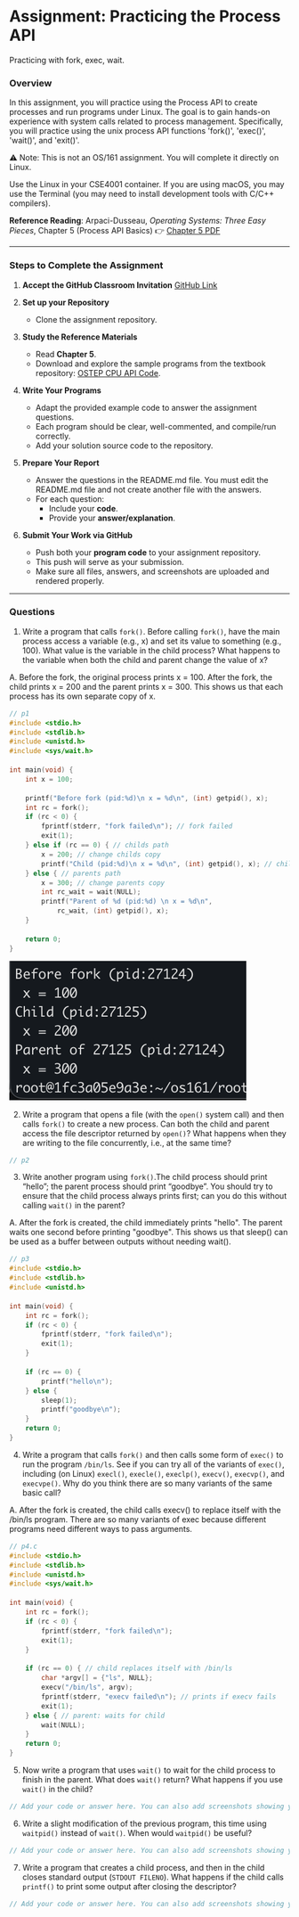 # Assignment: Practicing the Process API
Practicing with fork, exec, wait. 

### Overview

In this assignment, you will practice using the Process API to create processes and run programs under Linux. The goal is to gain hands-on experience with system calls related to process management. Specifically, you will practice using the unix process API functions 'fork()', 'exec()', 'wait()', and 'exit()'. 

⚠️ Note: This is not an OS/161 assignment. You will complete it directly on Linux. 

Use the Linux in your CSE4001 container. If you are using macOS, you may use the Terminal (you may need to install development tools with C/C++ compilers). 

**Reference Reading**: Arpaci-Dusseau, *Operating Systems: Three Easy Pieces*, Chapter 5 (Process API Basics)
 👉 [Chapter 5 PDF](http://pages.cs.wisc.edu/~remzi/OSTEP/cpu-api.pdf)

---

### **Steps to Complete the Assignment**

1. **Accept the GitHub Classroom Invitation**
    [GitHub Link](https://classroom.github.com/a/FZh4BrQG)
2. **Set up your Repository**
   - Clone the assignment repository.
3. **Study the Reference Materials**
   - Read **Chapter 5**.
   - Download and explore the sample programs from the textbook repository:
      [OSTEP CPU API Code](https://github.com/remzi-arpacidusseau/ostep-code/tree/master/cpu-api).
4. **Write Your Programs**
   - Adapt the provided example code to answer the assignment questions.
   - Each program should be clear, well-commented, and compile/run correctly.
   - Add your solution source code to the repository.

5. **Prepare Your Report**
   - Answer the questions in the README.md file. You must edit the README.md file and not create another file with the answers. 
   - For each question:
     - Include your **code**.
     - Provide your **answer/explanation**.
6. **Submit Your Work via GitHub**
   - Push both your **program code** to your assignment repository.
   - This push will serve as your submission.
   - Make sure all files, answers, and screenshots are uploaded and rendered properly.








---
### Questions
1. Write a program that calls `fork()`. Before calling `fork()`, have the main process access a variable (e.g., x) and set its value to something (e.g., 100). What value is the variable in the child process? What happens to the variable when both the child and parent change the value of x?

A. Before the fork, the original process prints x = 100. After the fork, the child prints x = 200 and the parent prints x = 300. This shows us that each process has its own separate copy of x.

```cpp
// p1
#include <stdio.h>
#include <stdlib.h>
#include <unistd.h>
#include <sys/wait.h>

int main(void) {
	int x = 100;

	printf("Before fork (pid:%d)\n x = %d\n", (int) getpid(), x);
	int rc = fork();
	if (rc < 0) {
		fprintf(stderr, "fork failed\n"); // fork failed
		exit(1);
	} else if (rc == 0) { // childs path
		x = 200; // change childs copy
		printf("Child (pid:%d)\n x = %d\n", (int) getpid(), x); // child (new process)
	} else { // parents path
		x = 300; // change parents copy
		int rc_wait = wait(NULL);
		printf("Parent of %d (pid:%d) \n x = %d\n",
			rc_wait, (int) getpid(), x);
	}

	return 0;
} 
```
![P1 Screenshot](p1Solution.png)

2. Write a program that opens a file (with the `open()` system call) and then calls `fork()` to create a new process. Can both the child and parent access the file descriptor returned by `open()`? What happens when they are writing to the file concurrently, i.e., at the same time?

```cpp
// p2

```

3. Write another program using `fork()`.The child process should print “hello”; the parent process should print “goodbye”. You should try to ensure that the child process always prints first; can you do this without calling `wait()` in the parent?

A. After the fork is created, the child immediately prints "hello". The parent waits one second before printing "goodbye". This shows us that sleep() can be used as a buffer between outputs without needing wait().

```cpp
// p3
#include <stdio.h>
#include <stdlib.h>
#include <unistd.h>

int main(void) {
	int rc = fork();
	if (rc < 0) {
		fprintf(stderr, "fork failed\n");
		exit(1);
	}

	if (rc == 0) {
		printf("hello\n");
	} else {
		sleep(1);
		printf("goodbye\n");
	}
	return 0;
}
```


4. Write a program that calls `fork()` and then calls some form of `exec()` to run the program `/bin/ls`. See if you can try all of the variants of `exec()`, including (on Linux) `execl()`, `execle()`, `execlp()`, `execv()`, `execvp()`, and `execvpe()`. Why do you think there are so many variants of the same basic call?

A. After the fork is created, the child calls execv() to replace itself with the /bin/ls program. There are so many variants of exec because different programs need different ways to pass arguments.

```cpp
// p4.c
#include <stdio.h>
#include <stdlib.h>
#include <unistd.h>
#include <sys/wait.h>

int main(void) {
	int rc = fork();
	if (rc < 0) {
		fprintf(stderr, "fork failed\n");
		exit(1);
	}

	if (rc == 0) { // child replaces itself with /bin/ls
		char *argv[] = {"ls", NULL};
		execv("/bin/ls", argv);
		fprintf(stderr, "execv failed\n"); // prints if execv fails
		exit(1);
	} else { // parent: waits for child
		wait(NULL);
	}
	return 0;
} 
```

5. Now write a program that uses `wait()` to wait for the child process to finish in the parent. What does `wait()` return? What happens if you use `wait()` in the child?

```cpp
// Add your code or answer here. You can also add screenshots showing your program's execution.  
```

6. Write a slight modification of the previous program, this time using `waitpid()` instead of `wait()`. When would `waitpid()` be useful?

```cpp
// Add your code or answer here. You can also add screenshots showing your program's execution.  
```

7. Write a program that creates a child process, and then in the child closes standard output (`STDOUT FILENO`). What happens if the child calls `printf()` to print some output after closing the descriptor?

```cpp
// Add your code or answer here. You can also add screenshots showing your program's execution.  
```

